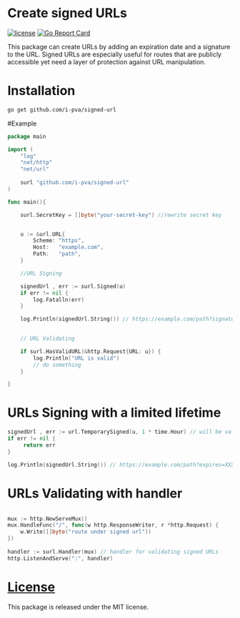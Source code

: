 # Create signed URLs 

[![license](https://img.shields.io/github/license/mashape/apistatus.svg)](https://github.com/i-pva/signed-url/blob/master/LICENSE)
[![Go Report Card](https://goreportcard.com/badge/github.com/i-pva/signed-url)](https://goreportcard.com/report/github.com/i-pva/signed-url)

This package can create URLs by adding an expiration date and a signature to the URL.
Signed URLs are especially useful for routes that are publicly accessible yet need a layer of protection against URL manipulation.

# Installation

```bash
go get github.com/i-pva/signed-url
```
 
#Example

```go
package main

import (
    "log"
    "net/http"
    "net/url"
    
    surl "github.com/i-pva/signed-url"
)

func main(){

	surl.SecretKey = []byte("your-secret-key") //rewrite secret key


	u := &url.URL{
		Scheme: "https",
		Host:   "example.com",
		Path:   "path",
	}

	//URL Signing

	signedUrl , err := surl.Signed(u)
	if err != nil {
		log.Fatalln(err)
	}

	log.Println(signedUrl.String()) // https://example.com/path?signature=XXX
	

	// URL Validating

	if surl.HasValidURL(&http.Request{URL: u}) {
		log.Println("URL is valid")
		// do something
	}

}
```

# URLs Signing with a limited lifetime  

```go
signedUrl , err := url.TemporarySigned(u, 1 * time.Hour) // will be valid for 1 hour
if err != nil {
     return err
}

log.Println(signedUrl.String()) // https://example.com/path?expires=XXX&signature=XXX
```

# URLs Validating with handler
```go

mux := http.NewServeMux()
mux.HandleFunc("/", func(w http.ResponseWriter, r *http.Request) {
    w.Write([]byte("route under signed url"))
})
 
handler := surl.Handler(mux) // handler for validating signed URLs
http.ListenAndServe(":", handler)

```

# [License](LICENSE)
This package is released under the MIT license.